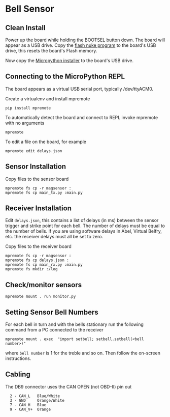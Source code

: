 # Bell Sensor

## Clean Install

Power up the board while holding the BOOTSEL button down. The board will
appear as a USB drive. Copy the
[flash nuke program](https://datasheets.raspberrypi.com/soft/flash_nuke.uf2)
to the board's USB drive, this resets the board's Flash memory.

Now copy the
[Micropython installer](https://micropython.org/download/rp2-pico/rp2-pico-latest.uf2)
to the board's USB drive.

## Connecting to the MicroPython REPL

The board appears as a virtual USB serial port, typically /dev/ttyACM0.

Create a virtualenv and install mpremote

    pip install mpremote

To automatically detect the board and connect to REPL invoke mpremote
with no arguments

    mpremote

To edit a file on the board, for example

    mpremote edit delays.json

## Sensor Installation

Copy files to the sensor board

    mpremote fs cp -r magsensor :
    mpremote fs cp main_tx.py :main.py

## Receiver Installation

Edit `delays.json`, this contains a list of delays (in ms) between
the sensor trigger and strike point for each bell. The number of delays
must be equal to the number of bells. If you are using software delays
in Abel, Virtual Belfry, etc. the receiver delays must all be set to zero.

Copy files to the receiver board

    mpremote fs cp -r magsensor :
    mpremote fs cp delays.json :
    mpremote fs cp main_rx.py :main.py
    mpremote fs mkdir :/log

## Check/monitor sensors

    mpremote mount . run monitor.py

## Setting Sensor Bell Numbers

For each bell in turn and with the bells stationary run the
following command from a PC connected to the receiver

    mpremote mount . exec  "import setbell; setbell.setbell(<bell number>)"

where `bell number` is 1 for the treble and so on. Then follow the on-screen
instructions.

## Cabling

The DB9 connector uses the CAN OPEN (not OBD-II) pin out

      2 - CAN_L   Blue/White
      3 - GND     Orange/White
      7 - CAN_H   Blue
      9 - CAN_V+  Orange
